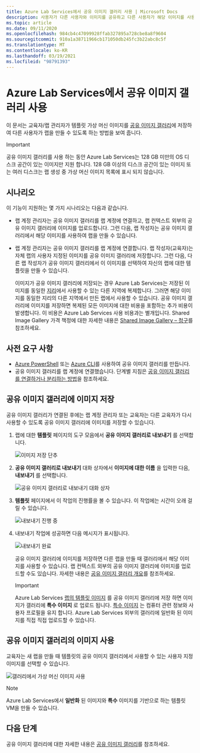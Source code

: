 ```yaml
---
title: Azure Lab Services에서 공유 이미지 갤러리 사용 | Microsoft Docs
description: 사용자가 다른 사용자와 이미지를 공유하고 다른 사용자가 해당 이미지를 사용하여 랩에서 템플릿 VM을 만들 수 있도록 공유 이미지 갤러리를 사용하도록 랩 계정을 구성하는 방법에 대해 알아봅니다.
ms.topic: article
ms.date: 09/11/2020
ms.openlocfilehash: 984cb4c47099928ffab327895a728cbe8a8f9604
ms.sourcegitcommit: 910a1a38711966cb171050db245fc3b22abc8c5f
ms.translationtype: MT
ms.contentlocale: ko-KR
ms.lasthandoff: 03/19/2021
ms.locfileid: "98791393"
---
```

# <a name="use-a-shared-image-gallery-in-azure-lab-services"></a>Azure Lab Services에서 공유 이미지 갤러리 사용
이 문서는 교육자/랩 관리자가 템플릿 가상 머신 이미지를 [공유 이미지 갤러리](../virtual-machines/shared-image-galleries.md)에 저장하여 다른 사용자가 랩을 만들 수 있도록 하는 방법을 보여 줍니다. 

> [!IMPORTANT]
> 공유 이미지 갤러리를 사용 하는 동안 Azure Lab Services는 128 GB 미만의 OS 디스크 공간이 있는 이미지만 지원 합니다. 128 GB 이상의 디스크 공간이 있는 이미지 또는 여러 디스크는 랩 생성 중 가상 머신 이미지 목록에 표시 되지 않습니다.

## <a name="scenarios"></a>시나리오
이 기능이 지원하는 몇 가지 시나리오는 다음과 같습니다. 

- 랩 계정 관리자는 공유 이미지 갤러리를 랩 계정에 연결하고, 랩 컨텍스트 외부의 공유 이미지 갤러리에 이미지를 업로드합니다. 그런 다음, 랩 작성자는 공유 이미지 갤러리에서 해당 이미지를 사용하여 랩을 만들 수 있습니다. 
- 랩 계정 관리자는 공유 이미지 갤러리를 랩 계정에 연결합니다. 랩 작성자(교육자)는 자체 랩의 사용자 지정된 이미지를 공유 이미지 갤러리에 저장합니다. 그런 다음, 다른 랩 작성자가 공유 이미지 갤러리에서 이 이미지를 선택하여 자신의 랩에 대한 템플릿을 만들 수 있습니다. 

    이미지가 공유 이미지 갤러리에 저장되는 경우 Azure Lab Services는 저장된 이미지를 동일한 [지리](https://azure.microsoft.com/global-infrastructure/geographies/)에서 사용할 수 있는 다른 지역에 복제합니다. 그러면 해당 이미지를 동일한 지리의 다른 지역에서 만든 랩에서 사용할 수 있습니다. 공유 이미지 갤러리에 이미지를 저장하면 복제된 모든 이미지에 대한 비용을 포함하는 추가 비용이 발생합니다. 이 비용은 Azure Lab Services 사용 비용과는 별개입니다. Shared Image Gallery 가격 책정에 대한 자세한 내용은 [Shared Image Gallery – 청구]( https://docs.microsoft.com/azure/virtual-machines/windows/shared-image-galleries#billing)를 참조하세요.
    
## <a name="prerequisites"></a>사전 요구 사항
- [Azure PowerShell](../virtual-machines/shared-images-powershell.md) 또는 [Azure CLI](../virtual-machines/shared-images-cli.md)를 사용하여 공유 이미지 갤러리를 만듭니다.
- 공유 이미지 갤러리를 랩 계정에 연결했습니다. 단계별 지침은 [공유 이미지 갤러리를 연결하거나 분리하는 방법](how-to-attach-detach-shared-image-gallery.md)을 참조하세요.


## <a name="save-an-image-to-the-shared-image-gallery"></a>공유 이미지 갤러리에 이미지 저장
공유 이미지 갤러리가 연결된 후에는 랩 계정 관리자 또는 교육자는 다른 교육자가 다시 사용할 수 있도록 공유 이미지 갤러리에 이미지를 저장할 수 있습니다. 

1. 랩에 대한 **템플릿** 페이지의 도구 모음에서 **공유 이미지 갤러리로 내보내기** 를 선택합니다.

    ![이미지 저장 단추](./media/how-to-use-shared-image-gallery/export-to-shared-image-gallery-button.png)
2. **공유 이미지 갤러리로 내보내기** 대화 상자에서 **이미지에 대한 이름** 을 입력한 다음, **내보내기** 를 선택합니다. 

    ![공유 이미지 갤러리로 내보내기 대화 상자](./media/how-to-use-shared-image-gallery/export-to-shared-image-gallery-dialog.png)
3. **템플릿** 페이지에서 이 작업의 진행률을 볼 수 있습니다. 이 작업에는 시간이 오래 걸릴 수 있습니다. 

    ![내보내기 진행 중](./media/how-to-use-shared-image-gallery/exporting-image-in-progress.png)
4. 내보내기 작업에 성공하면 다음 메시지가 표시됩니다.

    ![내보내기 완료](./media/how-to-use-shared-image-gallery/exporting-image-completed.png)

    공유 이미지 갤러리에 이미지를 저장하면 다른 랩을 만들 때 갤러리에서 해당 이미지를 사용할 수 있습니다. 랩 컨텍스트 외부의 공유 이미지 갤러리에 이미지를 업로드할 수도 있습니다. 자세한 내용은 [공유 이미지 갤러리 개요](../virtual-machines/shared-images-powershell.md)를 참조하세요. 

    > [!IMPORTANT]
    > Azure Lab Services [랩의 템플릿 이미지](how-to-use-shared-image-gallery.md#save-an-image-to-the-shared-image-gallery) 를 공유 이미지 갤러리에 저장 하면 이미지가 갤러리에 **특수 이미지** 로 업로드 됩니다. [특수 이미지](../virtual-machines/shared-image-galleries.md#generalized-and-specialized-images) 는 컴퓨터 관련 정보와 사용자 프로필을 유지 합니다. Azure Lab Services 외부의 갤러리에 일반화 된 이미지를 직접 직접 업로드할 수 있습니다.    

## <a name="use-an-image-from-the-shared-image-gallery"></a>공유 이미지 갤러리의 이미지 사용
교육자는 새 랩을 만들 때 템플릿의 공유 이미지 갤러리에서 사용할 수 있는 사용자 지정 이미지를 선택할 수 있습니다.

![갤러리에서 가상 머신 이미지 사용](./media/how-to-use-shared-image-gallery/use-shared-image.png)

> [!NOTE]
> Azure Lab Services에서 **일반화** 된 이미지와 **특수** 이미지를 기반으로 하는 템플릿 VM을 만들 수 있습니다. 


## <a name="next-steps"></a>다음 단계
공유 이미지 갤러리에 대한 자세한 내용은 [공유 이미지 갤러리](../virtual-machines/shared-image-galleries.md)를 참조하세요.